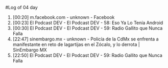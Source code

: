 #Log of 04 day

1. [00:20] m.facebook.com - unknown - Facebook
1. [00:23] El Podcast DEV - El Podcast DEV - 58: Eso Ya Lo Tenía Android
1. [00:30] El Podcast DEV - El Podcast DEV - 59: Radio Gallito que Nunca Falla
1. [22:47] sinembargo.mx - unknown - Policía de la CdMx se enfrenta a manifestante en reto de lagartijas en el Zócalo, y lo derrota | SinEmbargo MX
1. [22:50] El Podcast DEV - El Podcast DEV - 59: Radio Gallito que Nunca Falla
